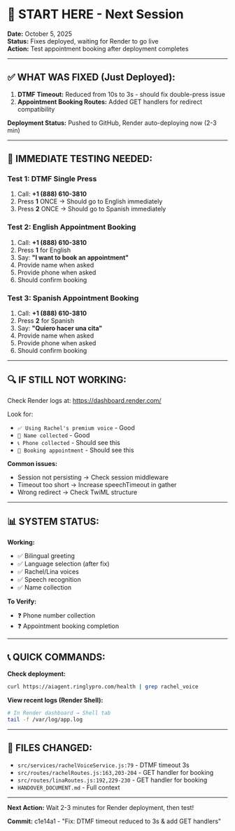 # 🚀 START HERE - Next Session

**Date:** October 5, 2025  
**Status:** Fixes deployed, waiting for Render to go live  
**Action:** Test appointment booking after deployment completes

---

## ✅ WHAT WAS FIXED (Just Deployed):

1. **DTMF Timeout:** Reduced from 10s to 3s - should fix double-press issue
2. **Appointment Booking Routes:** Added GET handlers for redirect compatibility

**Deployment Status:** Pushed to GitHub, Render auto-deploying now (2-3 min)

---

## 🧪 IMMEDIATE TESTING NEEDED:

### Test 1: DTMF Single Press
1. Call: **+1 (888) 610-3810**
2. Press **1** ONCE → Should go to English immediately
3. Press **2** ONCE → Should go to Spanish immediately

### Test 2: English Appointment Booking
1. Call: **+1 (888) 610-3810**
2. Press **1** for English
3. Say: **"I want to book an appointment"**
4. Provide name when asked
5. Provide phone when asked
6. Should confirm booking

### Test 3: Spanish Appointment Booking  
1. Call: **+1 (888) 610-3810**
2. Press **2** for Spanish
3. Say: **"Quiero hacer una cita"**
4. Provide name when asked
5. Provide phone when asked  
6. Should confirm booking

---

## 🔍 IF STILL NOT WORKING:

Check Render logs at: https://dashboard.render.com/

Look for:
- `✅ Using Rachel's premium voice` - Good
- `📝 Name collected` - Good
- `📞 Phone collected` - Should see this
- `📅 Booking appointment` - Should see this

**Common issues:**
- Session not persisting → Check session middleware
- Timeout too short → Increase speechTimeout in gather
- Wrong redirect → Check TwiML structure

---

## 📊 SYSTEM STATUS:

**Working:**
- ✅ Bilingual greeting
- ✅ Language selection (after fix)
- ✅ Rachel/Lina voices
- ✅ Speech recognition
- ✅ Name collection

**To Verify:**
- ❓ Phone number collection
- ❓ Appointment booking completion

---

## 📞 QUICK COMMANDS:

**Check deployment:**
```bash
curl https://aiagent.ringlypro.com/health | grep rachel_voice
```

**View recent logs (Render Shell):**
```bash
# In Render dashboard → Shell tab
tail -f /var/log/app.log
```

---

## 📝 FILES CHANGED:

- `src/services/rachelVoiceService.js:79` - DTMF timeout 3s
- `src/routes/rachelRoutes.js:163,203-204` - GET handler for booking
- `src/routes/linaRoutes.js:192,229-230` - GET handler for booking
- `HANDOVER_DOCUMENT.md` - Full context

---

**Next Action:** Wait 2-3 minutes for Render deployment, then test!

**Commit:** c1e14a1 - "Fix: DTMF timeout reduced to 3s & add GET handlers"
